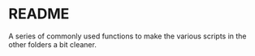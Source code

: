 # README

A series of commonly used functions to make the various scripts in the other
folders a bit cleaner.
